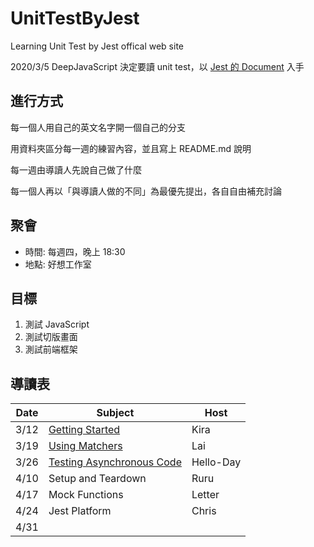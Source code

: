 # UnitTestByJest
Learning Unit Test by Jest offical web site

2020/3/5 DeepJavaScript 決定要讀 unit test，以 [Jest 的 Document](https://jestjs.io/docs/en/getting-started) 入手

## 進行方式

每一個人用自己的英文名字開一個自己的分支

用資料夾區分每一週的練習內容，並且寫上 README.md 說明


每一週由導讀人先說自己做了什麼

每一個人再以「與導讀人做的不同」為最優先提出，各自自由補充討論


## 聚會

- 時間: 每週四，晚上 18:30
- 地點: 好想工作室

## 目標

1. 測試 JavaScript
1. 測試切版畫面
1. 測試前端框架

## 導讀表

|Date|Subject|Host|
|--- |-------|----|
|3/12|[Getting Started](/2020-03-12)|Kira|
|3/19|[Using Matchers](/2020-03-19)|Lai|
|3/26|[Testing Asynchronous Code](/2020-03-26)|Hello-Day|
|4/10|Setup and Teardown|Ruru|
|4/17|Mock Functions|Letter|
|4/24|Jest Platform|Chris|
|4/31|
